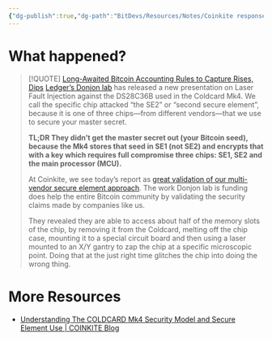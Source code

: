 ```yaml
---
{"dg-publish":true,"dg-path":"BitDevs/Resources/Notes/Coinkite response to Ledger Donjon exploit on ColdCard Mk4.md","permalink":"/bit-devs/resources/notes/coinkite-response-to-ledger-donjon-exploit-on-cold-card-mk4/","title":"Coinkite response to Ledger Donjon exploit on ColdCard Mk4","tags":["bitdevs","bitcoin","socratic-26","custody"],"noteIcon":"3","created":"2023-09-14T20:22:37.855-10:00","updated":"2023-09-14T20:38:07.210-10:00"}
---
```




# What happened?

> [!QUOTE] [Long-Awaited Bitcoin Accounting Rules to Capture Rises, Dips](https://news.bloombergtax.com/financial-accounting/long-awaited-bitcoin-accounting-rules-to-capture-rises-dips)
> [Ledger’s Donjon lab](https://donjon.ledger.com/) has released a new presentation on Laser Fault Injection against the DS28C36B used in the Coldcard Mk4. We call the specific chip attacked “the SE2” or “second secure element”, because it is one of three chips—from different vendors—that we use to secure your master secret.
> 
> **TL;DR They didn’t get the master secret out (your Bitcoin seed), because the Mk4 stores that seed in SE1 (not SE2) and encrypts that with a key which requires full compromise three chips: SE1, SE2 and the main processor (MCU).**
> 
> At Coinkite, we see today’s report as [great validation of our multi-vendor secure element approach](https://blog.coinkite.com/understanding-mk4-security-model). The work Donjon lab is funding does help the entire Bitcoin community by validating the security claims made by companies like us.
> 
> They revealed they are able to access about half of the memory slots of the chip, by removing it from the Coldcard, melting off the chip case, mounting it to a special circuit board and then using a laser mounted to an X/Y gantry to zap the chip at a specific microscopic point. Doing that at the just right time glitches the chip into doing the wrong thing.

# More Resources
- [Understanding The COLDCARD Mk4 Security Model and Secure Element Use | COINKITE Blog](https://blog.coinkite.com/understanding-mk4-security-model/)